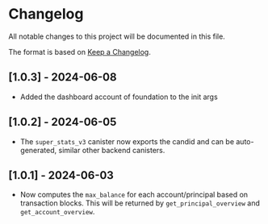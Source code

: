 # Changelog
All notable changes to this project will be documented in this file.

The format is based on [Keep a Changelog](https://keepachangelog.com/en/1.0.0/).

## [1.0.3] - 2024-06-08

- Added the dashboard account of foundation to the init args

## [1.0.2] - 2024-06-05

- The `super_stats_v3` canister now exports the candid and can be auto-generated, similar other backend canisters.

## [1.0.1] - 2024-06-03

- Now computes the `max_balance` for each account/principal based on transaction blocks. This will be returned by `get_principal_overview` and `get_account_overview`.

